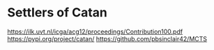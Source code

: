 # Settlers of Catan

https://ilk.uvt.nl/icga/acg12/proceedings/Contribution100.pdf
https://pypi.org/project/catan/ 
https://github.com/pbsinclair42/MCTS 
